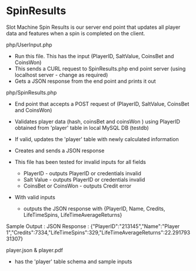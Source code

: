 # SpinResults
Slot Machine Spin Results is our server end point that updates all player data and features when a spin is completed on the client.

php/UserInput.php

- Run this file. This has the input (PlayerID, SaltValue, CoinsBet and CoinsWon)
- This sends a CURL request to SpinResults.php end point server (using localhost server - change as required)
- Gets a JSON response from the end point and prints it out

php/SpinResults.php

- End point that accepts a POST request of (PlayerID, SaltValue, CoinsBet and CoinsWon)
- Validates player data (hash, coinsBet and coinsWon ) using PlayerID obtained from 'player' table in local MySQL DB (testdb)
- If valid, updates the 'player' table with newly calculated information
- Creates and sends a JSON response 
- This file has been tested for invalid inputs for all fields
  - PlayerID - outputs PlayerID or credentials invalid
  - Salt Value - outputs PlayerID or credentials invalid
  - CoinsBet or CoinsWon - outputs Credit error

- With valid inputs 
  - outputs the JSON response with {PlayerID, Name, Credits, LifeTimeSpins, LifeTimeAverageReturns} 

Sample Output : 
JSON Response : {"PlayerID":"213145","Name":"Player 1","Credits":7334,"LifeTimeSpins":329,"LifeTimeAverageReturns":22.29179331307}

player.json & player.pdf

- has the 'player' table schema and sample inputs
